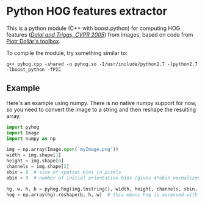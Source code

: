 # Python HOG features extractor

This is a python module (C++ with boost.python) for computing HOG features (*[Dalal and Triggs, CVPR 2005](http://lear.inrialpes.fr/people/triggs/pubs/Dalal-cvpr05.pdf)*) from images, based on code from [Piotr Dollár's toolbox](http://vision.ucsd.edu/~pdollar/toolbox/doc/index.html).

To compile the module, try something similar to:

```
g++ pyhog.cpp -shared -o pyhog.so -I/usr/include/python2.7 -lpython2.7 -lboost_python -fPIC
```

## Example

Here's an example using numpy. There is no native numpy support for now, so you need to convert the image to a string and then reshape the resulting array.

```python
import pyhog
import Image
import numpy as np

img = np.array(Image.open('myImage.png'))
width = img.shape[1]
height = img.shape[0]
channels = img.shape[2]
sbin = 8  # size of spatial bins in pixels
obin = 9  # number of initial orientation bins (gives 4*obin normalized bins)

hg, w, h, b = pyhog.hog(img.tostring(), width, height, channels, sbin, obin)
hog = np.array(hg).reshape(b, h, w)  # this means hog is accessed with hog[bin,y,x]
```
